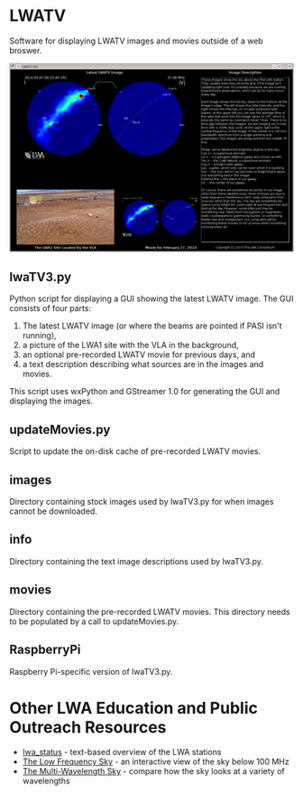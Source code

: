 LWATV
=====
Software for displaying LWATV images and movies outside of a web broswer.

![Example LWATV GUI window](https://github.com/lwa-project/lwatv/raw/main/images/example.png)

lwaTV3.py
---------
Python script for displaying a GUI showing the latest LWATV image.  The GUI
consists of four parts:
  1) The latest LWATV image (or where the beams are pointed if PASI isn't 
     running), 
  2) a picture of the LWA1 site with the VLA in the background, 
  3) an optional pre-recorded LWATV movie for previous days, and
  4) a text description describing what sources are in the images and 
     movies.

This script uses wxPython and GStreamer 1.0 for generating the GUI and 
displaying the images.

updateMovies.py
---------------
Script to update the on-disk cache of pre-recorded LWATV movies.

images
------
Directory containing stock images used by lwaTV3.py for when images cannot 
be downloaded.

info
----
Directory containing the text image descriptions used by lwaTV3.py.

movies
------
Directory containing the pre-recorded LWATV movies.  This directory needs
to be populated by a call to updateMovies.py.

RaspberryPi
-----------
Raspberry Pi-specific version of lwaTV3.py.


Other LWA Education and Public Outreach Resources
=================================================
 * [lwa_status](https://github.com/lwa-project/lwa_status) - text-based overview of the LWA stations
 * [The Low Frequency Sky](https://fornax.phys.unm.edu/low-frequency-sky/index.html) - an interactive view of the sky below 100 MHz
 * [The Multi-Wavelength Sky](https://fornax.phys.unm.edu/multi-wavelength-sky/index.html) - compare how the sky looks at a variety of wavelengths
